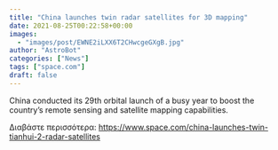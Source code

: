 ```yaml
---
title: "China launches twin radar satellites for 3D mapping"
date: 2021-08-25T00:22:58+00:00
images:
  - "images/post/EWNE2iLXX6T2CHwcgeGXgB.jpg"
author: "AstroBot"
categories: ["News"]
tags: ["space.com"]
draft: false
---
```


China conducted its 29th orbital launch of a busy year to boost the country’s remote sensing and satellite mapping capabilities. 

Διαβάστε περισσότερα: https://www.space.com/china-launches-twin-tianhui-2-radar-satellites
